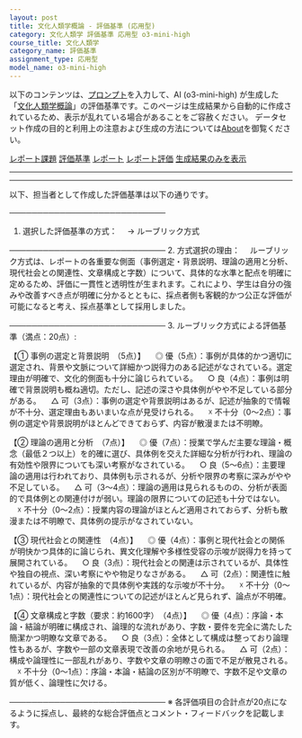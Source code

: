 ```yaml
---
layout: post
title: 文化人類学概論 - 評価基準 (応用型)
category: 文化人類学 評価基準 応用型 o3-mini-high
course_title: 文化人類学
category_name: 評価基準
assignment_type: 応用型
model_name: o3-mini-high
---
```


以下のコンテンツは、[プロンプト](https://github.com/takedatoshiyuki/synthetic_assignments/tree/main/generated/文化人類学/o3-mini-high/prompt_評価基準-応用型.md)を入力して、AI (o3-mini-high) が生成した「[文化人類学概論](/contents/文化人類学/)」の評価基準です。このページは生成結果から自動的に作成されているため、表示が乱れている場合があることをご容赦ください。
データセット作成の目的と利用上の注意および生成の方法については[About](/About)を御覧ください。

[レポート課題](../レポート課題-応用型)
[評価基準](../評価基準-応用型)
[レポート](../レポート-応用型)
[レポート評価](../レポート評価-応用型)
[生成結果のみを表示](https://github.com/takedatoshiyuki/synthetic_assignments/tree/main/generated/文化人類学/o3-mini-high/評価基準-応用型.md)
  

***
***
  
以下、担当者として作成した評価基準は以下の通りです。

────────────────────────────
1. 選択した評価基準の方式：
　→ ルーブリック方式

────────────────────────────
2. 方式選択の理由：
　ルーブリック方式は、レポートの各重要な側面（事例選定・背景説明、理論の適用と分析、現代社会との関連性、文章構成と字数）について、具体的な水準と配点を明確に定めるため、評価に一貫性と透明性が生まれます。これにより、学生は自分の強みや改善すべき点が明確に分かるとともに、採点者側も客観的かつ公正な評価が可能になると考え、採点基準として採用しました。

────────────────────────────
3. ルーブリック方式による評価基準（満点：20点）:

【① 事例の選定と背景説明　（5点）】
　◎ 優（5点）：事例が具体的かつ適切に選定され、背景や文脈について詳細かつ説得力のある記述がなされている。選定理由が明確で、文化的側面も十分に論じられている。
　○ 良（4点）：事例は明確で背景説明も概ね適切。ただし、記述の深さや具体例がやや不足している部分がある。
　△ 可（3点）：事例の選定や背景説明はあるが、記述が抽象的で情報が不十分、選定理由もあいまいな点が見受けられる。
　☓ 不十分（0～2点）：事例の選定や背景説明がほとんどできておらず、内容が散漫または不明瞭。

【② 理論の適用と分析　（7点）】
　◎ 優（7点）：授業で学んだ主要な理論・概念（最低２つ以上）を的確に選び、具体例を交えた詳細な分析が行われ、理論の有効性や限界についても深い考察がなされている。
　○ 良（5～6点）：主要理論の適用は行われており、具体例も示されるが、分析や限界の考察に深みがやや不足している。
　△ 可（3～4点）：理論の適用は見られるものの、分析が表面的で具体例との関連付けが弱い。理論の限界についての記述も十分ではない。
　☓ 不十分（0～2点）：授業内容の理論がほとんど適用されておらず、分析も散漫または不明瞭で、具体例の提示がなされていない。

【③ 現代社会との関連性　（4点）】
　◎ 優（4点）：事例と現代社会との関係が明快かつ具体的に論じられ、異文化理解や多様性受容の示唆が説得力を持って展開されている。
　○ 良（3点）：現代社会との関連は示されているが、具体性や独自の視点、深い考察にやや物足りなさがある。
　△ 可（2点）：関連性に触れているが、内容が抽象的で具体例や実践的な示唆が不十分。
　☓ 不十分（0～1点）：現代社会との関連性についての記述がほとんど見られず、論点が不明確。

【④ 文章構成と字数（要求：約1600字）　（4点）】
　◎ 優（4点）：序論・本論・結論が明確に構成され、論理的な流れがあり、字数・要件を完全に満たした簡潔かつ明瞭な文章である。
　○ 良（3点）：全体として構成は整っており論理性もあるが、字数や一部の文章表現で改善の余地が見られる。
　△ 可（2点）：構成や論理性に一部乱れがあり、字数や文章の明瞭さの面で不足が散見される。
　☓ 不十分（0～1点）：序論・本論・結論の区別が不明瞭で、字数不足や文章の質が低く、論理性に欠ける。

────────────────────────────
※ 各評価項目の合計点が20点になるように採点し、最終的な総合評価点とコメント・フィードバックを記載します。
